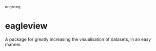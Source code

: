 `ongoing`

# eagleview

A package for greatly increasing the visualisation of datasets, in an easy manner.
